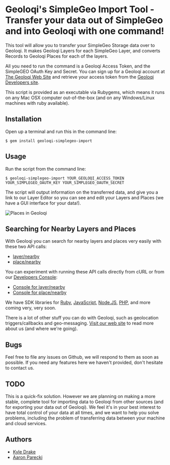 # Geoloqi's SimpleGeo Import Tool - Transfer your data out of SimpleGeo and into Geoloqi with one command!
This tool will allow you to transfer your SimpleGeo Storage data over to Geoloqi. It makes Geoloqi Layers for each SimpleGeo Layer, and converts Records to Geoloqi Places for each of the layers.

All you need to run the command is a Geoloqi Access Token, and the SimpleGEO OAuth Key and Secret. You can sign up for a Geoloqi account at [The Geoloqi Web Site](https://geoloqi.com) and retrieve your access token from the [Geoloqi Developers site](https://developers.geoloqi.com).

This script is provided as an executable via Rubygems, which means it runs on any Mac OSX computer out-of-the-box (and on any Windows/Linux machines with ruby available).

## Installation 
Open up a terminal and run this in the command line:

    $ gem install geoloqi-simplegeo-import
    
## Usage
Run the script from the command line:

    $ geoloqi-simplegeo-import YOUR_GEOLOQI_ACCESS_TOKEN YOUR_SIMPLEGEO_OAUTH_KEY YOUR_SIMPLEGEO_OAUTH_SECRET
    
The script will output information on the transferred data, and give you a link to our Layer Editor so you can see and edit your Layers and Places (we have a GUI interface for your data!).

![Places in Geoloqi](http://farm8.staticflickr.com/7007/6692890167_ac80f026dd_z.jpg "Places in Geoloqi")

## Searching for Nearby Layers and Places
With Geoloqi you can search for nearby layers and places very easily with these two API calls:

* [layer/nearby](https://developers.geoloqi.com/api/layer/nearby)
* [place/nearby](https://developers.geoloqi.com/api/place/nearby)

You can experiment with running these API calls directly from cURL or from our [Developers Console](https://developers.geoloqi.com):

* [Console for layer/nearby](https://developers.geoloqi.com/console?method=layer/nearby)
* [Console for place/nearby](https://developers.geoloqi.com/console?method=place/nearby)

We have SDK libraries for [Ruby](https://github.com/geoloqi/geoloqi-ruby), [JavaScript](https://github.com/geoloqi/geoloqi-js), [Node.JS](https://github.com/geoloqi/geoloqi-node), [PHP](https://github.com/geoloqi/geoloqi-sdk-php), and more coming very, very soon.

There is a lot of other stuff you can do with Geoloqi, such as geolocation triggers/callbacks and geo-messaging. [Visit our web site](https://geoloqi.com) to read more about us (and where we're going).

## Bugs
Feel free to file any issues on Github, we will respond to them as soon as possible. If you need any features here we haven't provided, don't hesitate to contact us.

## TODO
This is a quick-fix solution. However we are planning on making a more stable, complete tool for importing data to Geoloqi from other sources (and for exporting your data out of Geoloqi). We feel it's in your best interest to have total control of your data at all times, and we want to help you solve problems, including the problem of transferring data between your machine and cloud services.

## Authors
* [Kyle Drake](https://github.com/kyledrake)
* [Aaron Parecki](https://github.com/aaronpk)